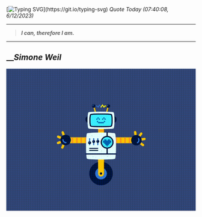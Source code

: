 [![Typing SVG](https://readme-typing-svg.herokuapp.com?font=Press+Start+2P&color=C2F784&size=35&width=900&height=100&lines=Hello+World%2C+I'm+Hung+!)](https://git.io/typing-svg) 
_Quote Today (07:40:08, 6/12/2023)_
___
>**_I can, therefore I am._**
___

## __**_Simone Weil_**

![RobotDance](src/assets/images/robot-dancing-dribble.gif?style=center)

